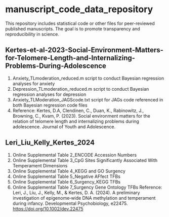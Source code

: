 # manuscript_code_data_repository
This repository includes statistical code or other files for peer-reviewed published manuscripts. The goal is to promote transparency and reproducibility in science.

## Kertes-et-al-2023-Social-Environment-Matters-for-Telomere-Length-and-Internalizing-Problems-During-Adolescence

1. Anxiety_TLmoderation_reduced.m script to conduct Bayesian regression analyses for anxiety
2. Depression_TLmoderation_reduced.m script to conduct Bayesian regression analyses for depression
3. Anxiety_TLModeration_JAGScode.txt script for JAGs code referenced in both Bayesian regression code files
4. Reference: Kertes, D.A, Clendinen, C., Duan, K., Rabinowitz, J., Browning, C., Kvam, P. (2023). Social environment matters for the relation of telomere length and internalizing problems during adolescence. Journal of Youth and Adolescence.

## Leri_Liu_Kelly_Kertes_2024

1. Online Supplemental Table 2_ENCODE Accession Numbers
2. Online Supplemental Table 3_CpG Sites Significantly Associated With Temperament Dimensions
3. Online Supplemental Table 4_KEGG and GO Surgency
4. Online Supplemental Table 5_Negative AFfect TFBs
5. Online Supplemental Table 6_Surgency_KEGG TFBs
6. Online Supplemental Table 7_Surgency Gene Ontology TFBs
Reference: Leri, J., Liu, J., Kelly, M., & Kertes, D. A. (2024). A preliminary investigation of epigenome‐wide DNA methylation and temperament during infancy. Developmental Psychobiology, e22475. https://doi.org/10.1002/dev.22475


